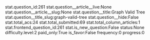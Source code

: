 stat.question_id:261
stat.question__article__live:None
stat.question__article__slug:None
stat.question__title:Graph Valid Tree
stat.question__title_slug:graph-valid-tree
stat.question__hide:False
stat.total_acs:24
stat.total_submitted:69
stat.total_column_articles:1
stat.frontend_question_id:261
stat.is_new_question:False
status:None
difficulty.level:2
paid_only:True
is_favor:False
frequency:0
progress:0
